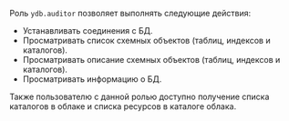 Роль `ydb.auditor` позволяет выполнять следующие действия:

* Устанавливать соединения c БД.
* Просматривать список схемных объектов (таблиц, индексов и каталогов).
* Просматривать описание схемных объектов (таблиц, индексов и каталогов).
* Просматривать информацию о БД.

Также пользователю с данной ролью доступно получение списка каталогов в облаке и списка ресурсов в каталоге облака.